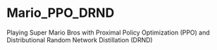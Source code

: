 # Mario_PPO_DRND
Playing Super Mario Bros with Proximal Policy Optimization (PPO) and Distributional Random Network Distillation (DRND)
